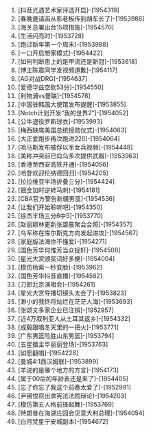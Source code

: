 
1. [抖音光遇艺术家评选开启]-[1954319]
1. [春晚邀请函从影老板传到胡车长了]-[1953986]
1. [海关总署出台15项措施]-[1954570]
1. [生活闪亮时]-[1953728]
1. [跑过新年第一个周末]-[1953988]
1. [一口开启想家模式]-[1954422]
1. [如何判断患上的是甲流还是新冠]-[1953618]
1. [博主陈震同学发视频道歉]-[1954117]
1. [AG对战DRG]-[1954637]
1. [爱德华兹空砍53分]-[1954550]
1. [利物浦vs曼联]-[1954578]
1. [中国驻韩国大使馆发布提醒]-[1953855]
1. [Notch计划开发“我的世界2”]-[1954052]
1. [公牛退役罗斯球衣]-[1953993]
1. [梅西缺席美国总统授勋仪式]-[1954083]
1. [大正爱跑步再次跑进220]-[1954064]
1. [哈马斯发布被俘以军女兵视频]-[1954448]
1. [美称冲突前已向乌多次提供武器]-[1953963]
1. [香港至西安高铁开通]-[1954056]
1. [哈登欢迎伦纳德回归]-[1954205]
1. [拉拉维亚半场折叠三分]-[1954424]
1. [掘金加时逆转马刺]-[1954181]
1. [CBA官方警告新疆男篮]-[1954536]
1. [让我们开始聆听吧]-[1954350]
1. [徐杰半场三分6中5]-[1953770]
1. [赵丽颖林更新张碧晨聚会合照]-[1954357]
1. [乌军称在库尔斯克方向发起进攻]-[1954567]
1. [家庭版法海你不懂爱]-[1954271]
1. [国色芳华何惟芳当众捉奸]-[1954508]
1. [星光大赏颁奖词好多梗]-[1954004]
1. [模仿杨紫一秒变脸]-[1953962]
1. [国色芳华抖音直播]-[1954582]
1. [刀郎北京演唱会]-[1954261]
1. [星光大赏导播切镜头太会了]-[1953823]
1. [渺小的我终将灿烂在茫茫人海]-[1953693]
1. [张颂文多家企业已注销]-[1952957]
1. [近4万叙利亚人从土耳其返乡]-[1954332]
1. [成毅跟唱冬天里的一把火]-[1953771]
1. [广东男篮险胜山东男篮]-[1953794]
1. [五星擂主华丽丽登场]-[1953763]
1. [如愿翻唱]-[1954228]
1. [曼城4:1西汉姆联]-[1953899]
1. [羊说的是哪个地方的方言]-[1954173]
1. [属于00后的年龄表还是来了]-[1954405]
1. [忘了你忘了我这个前奏太爱了]-[1952991]
1. [尹锡悦将出席宪法法院辩论]-[1954203]
1. [模仿第五人格前锋起舞]-[1953769]
1. [特朗普在海湖庄园会见意大利总理]-[1954054]
1. [白月梵星宁安城副本]-[1954672]